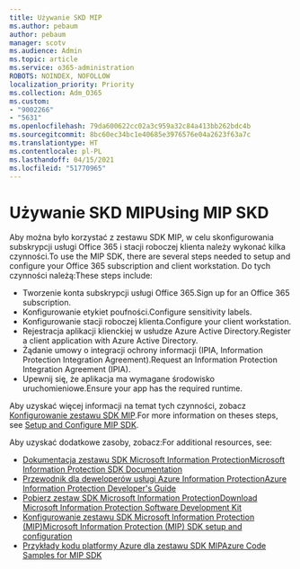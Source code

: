 ```yaml
---
title: Używanie SKD MIP
ms.author: pebaum
author: pebaum
manager: scotv
ms.audience: Admin
ms.topic: article
ms.service: o365-administration
ROBOTS: NOINDEX, NOFOLLOW
localization_priority: Priority
ms.collection: Adm_O365
ms.custom:
- "9002266"
- "5631"
ms.openlocfilehash: 79da600622cc02a3c959a32c84a413bb262bdc4b
ms.sourcegitcommit: 8bc60ec34bc1e40685e3976576e04a2623f63a7c
ms.translationtype: HT
ms.contentlocale: pl-PL
ms.lasthandoff: 04/15/2021
ms.locfileid: "51770965"
---
```

# <a name="using-mip-skd"></a><span data-ttu-id="ae5d8-102">Używanie SKD MIP</span><span class="sxs-lookup"><span data-stu-id="ae5d8-102">Using MIP SKD</span></span>

<span data-ttu-id="ae5d8-103">Aby można było korzystać z zestawu SDK MIP, w celu skonfigurowania subskrypcji usługi Office 365 i stacji roboczej klienta należy wykonać kilka czynności.</span><span class="sxs-lookup"><span data-stu-id="ae5d8-103">To use the MIP SDK, there are several steps needed to setup and configure your Office 365 subscription and client workstation.</span></span> <span data-ttu-id="ae5d8-104">Do tych czynności należą:</span><span class="sxs-lookup"><span data-stu-id="ae5d8-104">These steps include:</span></span>

- <span data-ttu-id="ae5d8-105">Tworzenie konta subskrypcji usługi Office 365.</span><span class="sxs-lookup"><span data-stu-id="ae5d8-105">Sign up for an Office 365 subscription.</span></span>
- <span data-ttu-id="ae5d8-106">Konfigurowanie etykiet poufności.</span><span class="sxs-lookup"><span data-stu-id="ae5d8-106">Configure sensitivity labels.</span></span>
- <span data-ttu-id="ae5d8-107">Konfigurowanie stacji roboczej klienta.</span><span class="sxs-lookup"><span data-stu-id="ae5d8-107">Configure your client workstation.</span></span>
- <span data-ttu-id="ae5d8-108">Rejestracja aplikacji klienckiej w usłudze Azure Active Directory.</span><span class="sxs-lookup"><span data-stu-id="ae5d8-108">Register a client application with Azure Active Directory.</span></span>
- <span data-ttu-id="ae5d8-109">Żądanie umowy o integracji ochrony informacji (IPIA, Information Protection Integration Agreement).</span><span class="sxs-lookup"><span data-stu-id="ae5d8-109">Request an Information Protection Integration Agreement (IPIA).</span></span>
- <span data-ttu-id="ae5d8-110">Upewnij się, że aplikacja ma wymagane środowisko uruchomieniowe.</span><span class="sxs-lookup"><span data-stu-id="ae5d8-110">Ensure your app has the required runtime.</span></span>

<span data-ttu-id="ae5d8-111">Aby uzyskać więcej informacji na temat tych czynności, zobacz [Konfigurowanie zestawu SDK MIP](https://docs.microsoft.com/information-protection/develop/setup-configure-mip).</span><span class="sxs-lookup"><span data-stu-id="ae5d8-111">For more information on theses steps, see [Setup and Configure MIP SDK](https://docs.microsoft.com/information-protection/develop/setup-configure-mip).</span></span>

<span data-ttu-id="ae5d8-112">Aby uzyskać dodatkowe zasoby, zobacz:</span><span class="sxs-lookup"><span data-stu-id="ae5d8-112">For additional resources, see:</span></span>

- [<span data-ttu-id="ae5d8-113">Dokumentacja zestawu SDK Microsoft Information Protection</span><span class="sxs-lookup"><span data-stu-id="ae5d8-113">Microsoft Information Protection SDK Documentation</span></span>](https://docs.microsoft.com/information-protection/develop/)
- [<span data-ttu-id="ae5d8-114">Przewodnik dla deweloperów usługi Azure Information Protection</span><span class="sxs-lookup"><span data-stu-id="ae5d8-114">Azure Information Protection Developer's Guide</span></span>](https://docs.microsoft.com/azure/information-protection/develop/developers-guide)
- [<span data-ttu-id="ae5d8-115">Pobierz zestaw SDK Microsoft Information Protection</span><span class="sxs-lookup"><span data-stu-id="ae5d8-115">Download Microsoft Information Protection Software Development Kit</span></span>](https://www.microsoft.com/download/details.aspx?id=57392)
- [<span data-ttu-id="ae5d8-116">Konfigurowanie zestawu SDK Microsoft Information Protection (MIP)</span><span class="sxs-lookup"><span data-stu-id="ae5d8-116">Microsoft Information Protection (MIP) SDK setup and configuration</span></span>](https://docs.microsoft.com/information-protection/develop/setup-configure-mip)
- [<span data-ttu-id="ae5d8-117">Przykłady kodu platformy Azure dla zestawu SDK MIP</span><span class="sxs-lookup"><span data-stu-id="ae5d8-117">Azure Code Samples for MIP SDK</span></span>](https://azure.microsoft.com/resources/samples/?sort=0&term=mipsdk)
